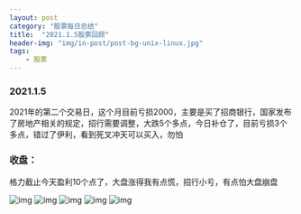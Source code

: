 ```yaml
---
layout: post
category: "股票每日总结"
title:  "2021.1.5股票回顾"
header-img: "img/in-post/post-bg-unix-linux.jpg"
tags:
    - 股票
---
```



### 2021.1.5
2021年的第二个交易日，这个月目前亏损2000，主要是买了招商银行，国家发布了房地产相关的规定，招行需要调整，大跌5个多点，今日补仓了，目前亏损3个多点，错过了伊利，看到死叉冲天可以买入，勿怕
### 收盘：
格力截止今天盈利10个点了，大盘涨得我有点慌，招行小亏，有点怕大盘崩盘

![img](/img/gupiao/20200105/1.jpg)
![img](/img/gupiao/20200105/2.jpg)
![img](/img/gupiao/20200105/3.jpg)
![img](/img/gupiao/20200105/4.jpg)
![img](/img/gupiao/20200105/5.jpg)